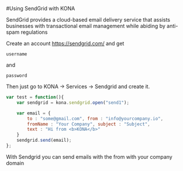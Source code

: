 #Using SendGrid with KONA

SendGrid provides a cloud-based email delivery service that assists businesses with transactional email management while abiding by anti-spam regulations

Create an account https://sendgrid.com/ and get

```
username
```
and

```
password
```

Then just go to KONA -> Services -> Sendgrid and create it.

```js
var test = function(){
    var sendgrid = kona.sendgrid.open("send1");

    var email = {
    	to : "some@gmail.com", from : "info@yourcompany.io",
    	fromName : "Your Company", subject : "Subject",
    	text : "Hi from <b>KONA</b>"
    }
    sendgrid.send(email);
};
```

With Sendgrid you can send emails with the from with your company domain
